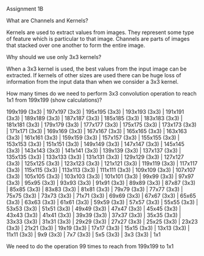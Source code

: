 Assignment 1B

What are Channels and Kernels?

Kernels are used to extract values from images. They represent some type of feature which is particular to that image. Channels are parts of images that stacked over one another to form the entire image.

Why should we use only 3x3 kernels?

When a 3x3 kernel is used, the best values from the input image can be extracted. If kernels of other sizes are used there can be huge loss of information from the input data than when we consider a 3x3 kernel.

How many times do we need to perform 3x3 convolution operation to reach 1x1 from 199x199 (show calculations)?

199x199 (3x3) | 197x197 (3x3) | 195x195 (3x3) | 193x193 (3x3) | 191x191 (3x3) | 189x189 (3x3) | 187x187 (3x3) | 185x185 (3x3) | 183x183 (3x3) | 181x181 (3x3) | 179x179 (3x3) | 177x177 (3x3) | 175x175 (3x3) | 173x173 (3x3) | 171x171 (3x3) | 169x169 (3x3) | 167x167 (3x3) | 165x165 (3x3) | 163x163 (3x3) | 161x161 (3x3) | 159x159 (3x3) | 157x157 (3x3) | 155x155 (3x3) | 153x153 (3x3) | 151x151 (3x3) | 149x149 (3x3) | 147x147 (3x3) | 145x145 (3x3) | 143x143 (3x3) | 141x141 (3x3) | 139x139 (3x3) | 137x137 (3x3) | 135x135 (3x3) | 133x133 (3x3) | 131x131 (3x3) | 129x129 (3x3) | 127x127 (3x3) | 125x125 (3x3) | 123x123 (3x3) | 121x121 (3x3) | 119x119 (3x3) | 117x117 (3x3) | 115x115 (3x3) | 113x113 (3x3) | 111x111 (3x3) | 109x109 (3x3) | 107x107 (3x3) | 105x105 (3x3) | 103x103 (3x3) | 101x101 (3x3) | 99x99 (3x3) | 97x97 (3x3) | 95x95 (3x3) | 93x93 (3x3) | 91x91 (3x3) | 89x89 (3x3) | 87x87 (3x3) | 85x85 (3x3) | 83x83 (3x3) | 81x81 (3x3) | 79x79 (3x3) | 77x77 (3x3) | 75x75 (3x3) | 73x73 (3x3) | 71x71 (3x3) | 69x69 (3x3) | 67x67 (3x3) | 65x65 (3x3) | 63x63 (3x3) | 61x61 (3x3) | 59x59 (3x3) | 57x57 (3x3) | 55x55 (3x3) | 53x53 (3x3) | 51x51 (3x3) | 49x49 (3x3) | 47x47 (3x3) | 45x45 (3x3) | 43x43 (3x3) | 41x41 (3x3) | 39x39 (3x3) | 37x37 (3x3) | 35x35 (3x3) | 33x33 (3x3) | 31x31 (3x3) | 29x29 (3x3) | 27x27 (3x3) | 25x25 (3x3) | 23x23 (3x3) | 21x21 (3x3) | 19x19 (3x3) | 17x17 (3x3) | 15x15 (3x3) | 13x13 (3x3) | 11x11 (3x3) | 9x9 (3x3) | 7x7 (3x3) | 5x5 (3x3) | 3x3 (3x3) | 1x1

We need to do the operation 99 times to reach from 199x199 to 1x1